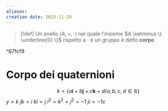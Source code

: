 ```yaml
---
aliases: 
creation date: 2023-11-29
---
```


>[!def]
>Un anello $\left< A, +, \cdot \right>$ nel quale l'insieme $A \setminus \{ \underline{0} \}$ rispetto a $\cdot$ è un gruppo è detto **corpo**

^67fcf9

# Corpo dei quaternioni
$$ k = \{ a\mathbf{i} + b\mathbf{j} + c\mathbf{k} + d / a,b,c,d \in \mathbb{R} \} $$
$y = k$
$jk = i$
$ki = j$
$i^2 = k^2 = j^2 = -1$
$ji = -1c$


